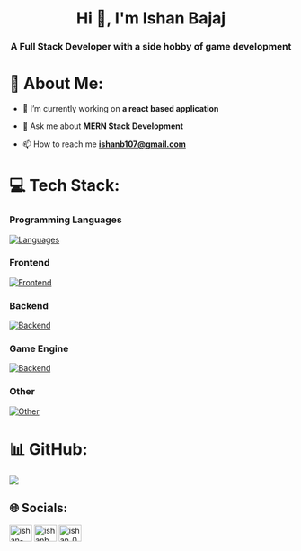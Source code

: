 <h1 align="center">Hi 👋, I'm Ishan Bajaj</h1>
<h3 align="center">A Full Stack Developer with a side hobby of game development</h3>

# 👨 About Me:
- 🔭 I’m currently working on **a react based application**

- 💬 Ask me about **MERN Stack Development**

- 📫 How to reach me **ishanb107@gmail.com**


# 💻 Tech Stack:

### Programming Languages
[![Languages](https://skillicons.dev/icons?i=c,cpp,js,cs,py)](https://skillicons.dev) <br/>

### Frontend
[![Frontend](https://skillicons.dev/icons?i=html,css,react,bootstrap,jquery,materialui)](https://skillicons.dev)

### Backend
[![Backend](https://skillicons.dev/icons?i=nodejs,express,mongodb,mysql)](https://skillicons.dev)

### Game Engine
[![Backend](https://skillicons.dev/icons?i=unity)](https://skillicons.dev)

### Other
[![Other](https://skillicons.dev/icons?i=git,github,bash,postman)](https://skillicons.dev)

# 📊 GitHub:
![](https://github-readme-streak-stats.herokuapp.com/?user=ishanb007&theme=vision-friendly-dark&)

## 🌐 Socials:
<p align="left">
<a href="https://linkedin.com/in/ishan-bajaj-098909222" target="blank"><img align="center" src="https://raw.githubusercontent.com/rahuldkjain/github-profile-readme-generator/master/src/images/icons/Social/linked-in-alt.svg" alt="ishan-bajaj-098909222" height="30" width="40" /></a>
<a href="https://instagram.com/ishanb_007" target="blank"><img align="center" src="https://raw.githubusercontent.com/rahuldkjain/github-profile-readme-generator/master/src/images/icons/Social/instagram.svg" alt="ishanb_007" height="30" width="40" /></a>
<a href="https://codeforces.com/profile/ishan_007" target="blank"><img align="center" src="https://raw.githubusercontent.com/rahuldkjain/github-profile-readme-generator/master/src/images/icons/Social/codeforces.svg" alt="ishan_007" height="30" width="40" /></a>
</p>

